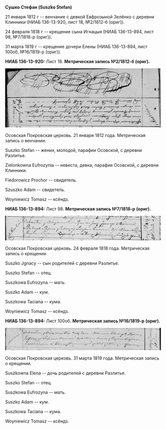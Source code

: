 **Сушко Стефан (Suszko Stefan)**

21 января 1812 г -- венчание с девкой Евфрозыной Зелёнко с деревни
Клинники (НИАБ 136-13-920, лист 18, №2/1812-б (ориг)).

24 февраля 1818 г -- крещение сына Игнацыя (НИАБ 136-13-894, лист 98,
№7/1818-р (ориг)).

31 марта 1819 г -- крещение дочери Елены (НИАБ 136-13-894, лист 100об,
№16/1819-р (ориг)).

**НИАБ 136-13-920:** Лист 18. **Метрическая запись №2/1812-б (ориг).**

![](./media/474d8bf241d5f853c9c6b5642d3d7e103343c554.png)

Осовская Покровская церковь. 21 января 1812 года. Метрическая запись о
венчании.

Suszko Stefan -- жених, молодой, парафии Осовской, с деревни Разлитье.

Zielonkowna Eufrozynia -- невеста, девка, парафии Осовской, с деревни
Клинники.

Fiedorowicz Prochor -- свидетель.

Szuszko Adam -- свидетель.

Woyniewicz Tomasz -- ксёндз.

**НИАБ 136-13-894:** Лист 98. **Метрическая запись №7/1818-р (ориг).**

![](./media/0968f20a3e484c144e17004fe22e9b0cd39dd40f.png)

Осовская Покровская церковь. 24 февраля 1818 года. Метрическая запись о
крещении.

Suszko Jgnacy -- сын родителей с деревни Разлитье.

Suszko Stefan -- отец.

Suszkowa Eufrozyna -- мать.

Suszko Adam -- кум.

Suszkowa Taciana -- кума.

Woyniewicz Tomasz -- ксёндз.

**НИАБ 136-13-894:** Лист 100об. **Метрическая запись №16/1819-р
(ориг).**

![](./media/f96a828cee098779b272451e1ffacb93d5878a16.png)

Осовская Покровская церковь. 31 марта 1819 года. Метрическая запись о
крещении.

Suszkowna Elena -- дочь родителей с деревни Разлитье.

Suszko Stefan -- отец.

Suszkowa Eufrozyna -- мать.

Suszko Adam -- кум.

Suszkowa Taciana -- кума.

Woyniewicz Tomasz -- ксёндз.
